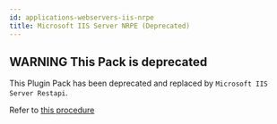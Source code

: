 ```yaml
---
id: applications-webservers-iis-nrpe
title: Microsoft IIS Server NRPE (Deprecated)
---
```


## **WARNING** This Pack is deprecated

This Plugin Pack has been deprecated and replaced by `Microsoft IIS Server Restapi`. 

Refer to [this procedure](applications-webservers-iis-restapi.html)